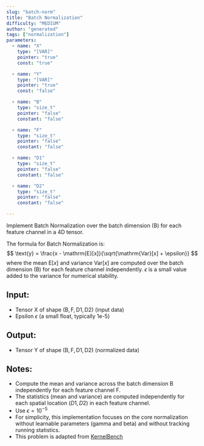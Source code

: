 ```yaml
---
slug: "batch-norm"
title: "Batch Normalization"
difficulty: "MEDIUM"
author: "generated"
tags: ["normalization"]
parameters:
  - name: "X"
    type: "[VAR]"
    pointer: "true"
    const: "true"

  - name: "Y"
    type: "[VAR]"
    pointer: "true"
    const: "false"

  - name: "B"
    type: "size_t"
    pointer: "false"
    constant: "false"

  - name: "F"
    type: "size_t"
    pointer: "false"
    constant: "false"

  - name: "D1"
    type: "size_t"
    pointer: "false"
    constant: "false"

  - name: "D2"
    type: "size_t"
    pointer: "false"
    constant: "false"

---
```


Implement Batch Normalization over the batch dimension (B) for each feature channel in a 4D tensor.

The formula for Batch Normalization is:
$$
\text{y} = \frac{x - \mathrm{E}[x]}{\sqrt{\mathrm{Var}[x] + \epsilon}}
$$
where the mean $\mathrm{E}[x]$ and variance $\mathrm{Var}[x]$ are computed over the batch dimension (B) for each feature channel independently. $\epsilon$ is a small value added to the variance for numerical stability.

## Input:
- Tensor $\text{X}$ of shape $(\text{B}, \text{F}, \text{D1}, \text{D2})$ (input data)
- Epsilon $\epsilon$ (a small float, typically 1e-5)

## Output:
- Tensor $\text{Y}$ of shape $(\text{B}, \text{F}, \text{D1}, \text{D2})$ (normalized data)

## Notes:
- Compute the mean and variance across the batch dimension $\text{B}$ independently for each feature channel $\text{F}$.
- The statistics (mean and variance) are computed independently for each spatial location $(D1, D2)$ in each feature channel.
- Use $\epsilon = 10^{-5}$
- For simplicity, this implementation focuses on the core normalization without learnable parameters (gamma and beta) and without tracking running statistics.
- This problem is adapted from [KernelBench](https://github.com/ScalingIntelligence/KernelBench/blob/main/KernelBench/level1/33_BatchNorm.py)